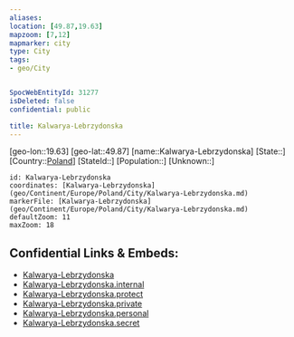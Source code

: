 ```yaml
---
aliases: 
location: [49.87,19.63]
mapzoom: [7,12] 
mapmarker: city 
type: City
tags:
- geo/City


SpocWebEntityId: 31277
isDeleted: false
confidential: public

title: Kalwarya-Lebrzydonska
---
```

[geo-lon::19.63]
[geo-lat::49.87]
[name::Kalwarya-Lebrzydonska]
[State::]
[Country::[Poland](geo/Continent/Europe/Poland.md)]
[StateId::]
[Population::]
[Unknown::]


```leaflet
id: Kalwarya-Lebrzydonska
coordinates: [Kalwarya-Lebrzydonska](geo/Continent/Europe/Poland/City/Kalwarya-Lebrzydonska.md)
markerFile: [Kalwarya-Lebrzydonska](geo/Continent/Europe/Poland/City/Kalwarya-Lebrzydonska.md)
defaultZoom: 11 
maxZoom: 18
```


## Confidential Links & Embeds: 
- [Kalwarya-Lebrzydonska](../../../../../../_public/geo/Continent/Europe/Poland/City/Kalwarya-Lebrzydonska.md) 
- [Kalwarya-Lebrzydonska.internal](../../../../../../_internal/geo/Continent/Europe/Poland/City/Kalwarya-Lebrzydonska.internal.md) 
- [Kalwarya-Lebrzydonska.protect](../../../../../../_protect/geo/Continent/Europe/Poland/City/Kalwarya-Lebrzydonska.protect.md) 
- [Kalwarya-Lebrzydonska.private](../../../../../../_private/geo/Continent/Europe/Poland/City/Kalwarya-Lebrzydonska.private.md) 
- [Kalwarya-Lebrzydonska.personal](../../../../../../_personal/geo/Continent/Europe/Poland/City/Kalwarya-Lebrzydonska.personal.md) 
- [Kalwarya-Lebrzydonska.secret](../../../../../../_secret/geo/Continent/Europe/Poland/City/Kalwarya-Lebrzydonska.secret.md) 
